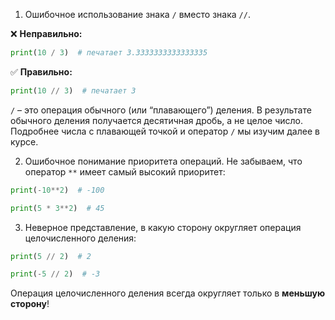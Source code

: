 1. Ошибочное использование знака `/` вместо знака `//`.

❌ **Неправильно:**

```python
print(10 / 3)  # печатает 3.3333333333333335
```

✅ **Правильно:**

```python
print(10 // 3)  # печатает 3
```

`/` – это операция обычного (или “плавающего”) деления. В результате обычного деления получается десятичная дробь, а не целое число. Подробнее числа с плавающей точкой и оператор `/` мы изучим далее в курсе.

2. Ошибочное понимание приоритета операций. Не забываем, что оператор `**` имеет самый высокий приоритет:

```python
print(-10**2)  # -100

print(5 * 3**2)  # 45
```

3. Неверное представление, в какую сторону округляет операция целочисленного деления:

```python
print(5 // 2)  # 2

print(-5 // 2)  # -3
```

Операция целочисленного деления всегда округляет только в **меньшую сторону**!